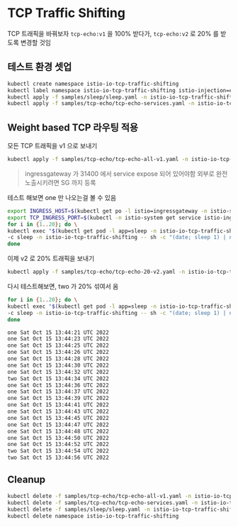 # TCP Traffic Shifting

TCP 트래픽을 바꿔보자 
`tcp-echo:v1` 을 100% 받다가, `tcp-echo:v2` 로 20% 를 받도록 변경할 것임

## 테스트 환경 셋업
```bash
kubectl create namespace istio-io-tcp-traffic-shifting
kubectl label namespace istio-io-tcp-traffic-shifting istio-injection=enabled
kubectl apply -f samples/sleep/sleep.yaml -n istio-io-tcp-traffic-shifting
kubectl apply -f samples/tcp-echo/tcp-echo-services.yaml -n istio-io-tcp-traffic-shifting
```

## Weight based TCP 라우팅 적용
모든 TCP 트래픽을 v1 으로 보내기
```bash
kubectl apply -f samples/tcp-echo/tcp-echo-all-v1.yaml -n istio-io-tcp-traffic-shifting
```

> ingressgateway 가 31400 에서 service expose 되어 있어야함
> 외부로 완전 노출시키려면 SG 까지 등록

테스트 해보면 one 만 나오는걸 볼 수 있음
```bash
export INGRESS_HOST=$(kubectl get po -l istio=ingressgateway -n istio-system -o jsonpath='{.items[0].status.hostIP}')
export TCP_INGRESS_PORT=$(kubectl -n istio-system get service istio-ingressgateway -o jsonpath='{.spec.ports[?(@.name=="tcp")].nodePort}')
for i in {1..20}; do \
kubectl exec "$(kubectl get pod -l app=sleep -n istio-io-tcp-traffic-shifting -o jsonpath={.items..metadata.name})" \
-c sleep -n istio-io-tcp-traffic-shifting -- sh -c "(date; sleep 1) | nc $INGRESS_HOST $TCP_INGRESS_PORT"; \
done
```

이제 v2 로 20% 트래픽을 보내기
```bash
kubectl apply -f samples/tcp-echo/tcp-echo-20-v2.yaml -n istio-io-tcp-traffic-shifting
```

다시 테스트해보면, two 가 20% 섞여서 옴
```bash
for i in {1..20}; do \
kubectl exec "$(kubectl get pod -l app=sleep -n istio-io-tcp-traffic-shifting -o jsonpath={.items..metadata.name})" \
-c sleep -n istio-io-tcp-traffic-shifting -- sh -c "(date; sleep 1) | nc $INGRESS_HOST $TCP_INGRESS_PORT"; \
done

one Sat Oct 15 13:44:21 UTC 2022
one Sat Oct 15 13:44:23 UTC 2022
one Sat Oct 15 13:44:25 UTC 2022
one Sat Oct 15 13:44:26 UTC 2022
one Sat Oct 15 13:44:28 UTC 2022
one Sat Oct 15 13:44:30 UTC 2022
one Sat Oct 15 13:44:32 UTC 2022
two Sat Oct 15 13:44:34 UTC 2022
one Sat Oct 15 13:44:36 UTC 2022
one Sat Oct 15 13:44:37 UTC 2022
one Sat Oct 15 13:44:39 UTC 2022
one Sat Oct 15 13:44:41 UTC 2022
one Sat Oct 15 13:44:43 UTC 2022
one Sat Oct 15 13:44:45 UTC 2022
one Sat Oct 15 13:44:47 UTC 2022
one Sat Oct 15 13:44:48 UTC 2022
one Sat Oct 15 13:44:50 UTC 2022
one Sat Oct 15 13:44:52 UTC 2022
two Sat Oct 15 13:44:54 UTC 2022
two Sat Oct 15 13:44:56 UTC 2022
```

## Cleanup
```bash
kubectl delete -f samples/tcp-echo/tcp-echo-all-v1.yaml -n istio-io-tcp-traffic-shifting
kubectl delete -f samples/tcp-echo/tcp-echo-services.yaml -n istio-io-tcp-traffic-shifting
kubectl delete -f samples/sleep/sleep.yaml -n istio-io-tcp-traffic-shifting
kubectl delete namespace istio-io-tcp-traffic-shifting
```